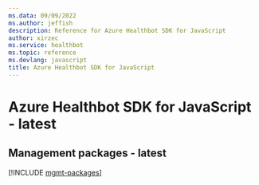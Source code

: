 ```yaml
---
ms.data: 09/09/2022
ms.author: jeffish
description: Reference for Azure Healthbot SDK for JavaScript
author: xirzec
ms.service: healthbot
ms.topic: reference
ms.devlang: javascript
title: Azure Healthbot SDK for JavaScript
---
```

# Azure Healthbot SDK for JavaScript - latest

## Management packages - latest
[!INCLUDE [mgmt-packages](healthbot-mgmt-index.md)]